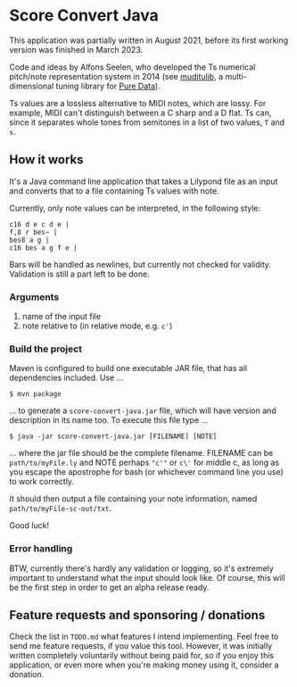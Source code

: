 # Score Convert Java

This application was partially written in August 2021, before its first working version was finished in March 2023.

Code and ideas by Alfons Seelen, who developed the Ts numerical pitch/note representation system in 2014 (see [muditulib](http://muditulib.acls.eu), a multi-dimensional tuning library for [Pure Data](https://puredata.info/)).

Ts values are a lossless alternative to MIDI notes, which are lossy. For example, MIDI can't distinguish between a C sharp and a D flat. Ts can, since it separates whole tones from semitones in a list of two values, `T` and `s`.

## How it works

It's a Java command line application that takes a Lilypond file as an input and converts that to a file containing Ts values with note.

Currently, only note values can be interpreted, in the following style:

```
c16 d e c d e |
f,8 r bes~ |
bes8 a g |
c16 bes a g f e |
```

Bars will be handled as newlines, but currently not checked for validity. Validation is still a part left to be done. 

### Arguments

1. name of the input file
2. note relative to (in relative mode, e.g. `c'`)

### Build the project

Maven is configured to build one executable JAR file, that has all dependencies included. Use ...

`$ mvn package`

... to generate a `score-convert-java.jar` file, which will have version and description in its name too. To execute this file type ...

`$ java -jar score-convert-java.jar [FILENAME] [NOTE]`

... where the jar file should be the complete filename. FILENAME can be `path/to/myFile.ly` and NOTE perhaps `"c'"` or `c\'` for middle c, as long as you escape the apostrophe for bash (or whichever command line you use) to work correctly.

It should then output a file containing your note information, named `path/to/myFile-sc-out/txt`.

Good luck!

### Error handling

BTW, currently there's hardly any validation or logging, so it's extremely important to understand what the input should look like. Of course, this will be the first step in order to get an alpha release ready.

## Feature requests and sponsoring / donations

Check the list in `TODO.md` what features I intend implementing.
Feel free to send me feature requests, if you value this tool.
However, it was initially written completely voluntarily without being paid for, so if you enjoy this application, or even more when you're making money using it, consider a donation.